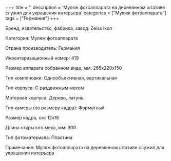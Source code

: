 +++
title = ''
description = 'Муляж фотоаппарата на деревянном штативе служил для украшения интерьера'
categories = ["Муляж фотоаппарата"]
tags = ["Германия"]
+++

Бренд, издательство, фабрика, завод: Zeiss Ikon

Категория: Муляж фотоаппарата

Страна производитель: Германия

Инвентаризационный номер: 419

Размер аппарата  собранном виде, мм: 265х220х150

Тип компоновки: Однообъективная, вертикальная

Тип корпуса: С раздвижным мехом

Материал корпуса: Дерево, латунь

Тип камеры (по размеру кадра): Форматный

Размер кадра, см: 12х18

Длина открытого меха, мм: 300

Тип фотоматериала: Пластина

Примечание: Муляж фотоаппарата на деревянном штативе служил для украшения интерьера


